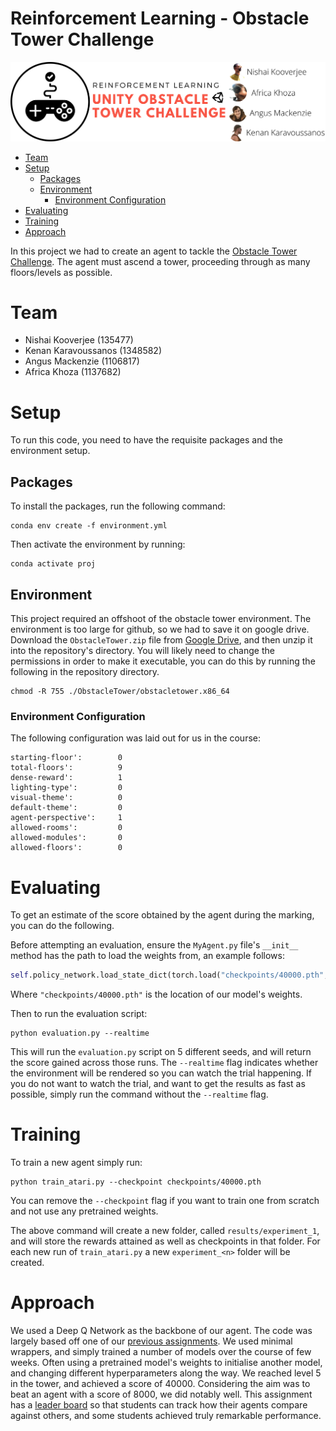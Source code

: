 

# Reinforcement Learning - Obstacle Tower Challenge  <!-- omit in toc -->
![alt text](banner.png "Obstacle Tower")

- [Team](#team)
- [Setup](#setup)
  - [Packages](#packages)
  - [Environment](#environment)
    - [Environment Configuration](#environment-configuration)
- [Evaluating](#evaluating)
- [Training](#training)
- [Approach](#approach)


In this project we had to create an agent to tackle the [Obstacle Tower Challenge](https://github.com/Unity-Technologies/obstacle-tower-env).  The agent must ascend a tower, proceeding through as many floors/levels as possible.

# Team
* Nishai Kooverjee      (135477)
* Kenan Karavoussanos   (1348582)
* Angus Mackenzie       (1106817)
* Africa Khoza          (1137682)

# Setup
To run this code, you need to have the requisite packages and the environment setup.

## Packages
To install the packages, run the following command:
```
conda env create -f environment.yml
```
Then activate the environment by running:
```
conda activate proj
```

## Environment
This project required an offshoot of the obstacle tower environment. The environment is too large for github, so we had to save it on google drive. Download the `ObstacleTower.zip` file from [Google Drive](https://drive.google.com/open?id=1LYwM_Qnn7mhRadTO8g9thmSbIxXmRGpu), and then unzip it into the repository's directory. You will likely need to change the permissions in order to make it executable, you can do this by running the following in the repository directory.
```
chmod -R 755 ./ObstacleTower/obstacletower.x86_64
```

### Environment Configuration

The following configuration was laid out for us in the course:
```
starting-floor':        0
total-floors':          9
dense-reward':          1
lighting-type':         0
visual-theme':          0
default-theme':         0
agent-perspective':     1
allowed-rooms':         0
allowed-modules':       0
allowed-floors':        0
```

# Evaluating
To get an estimate of the score obtained by the agent during the marking, you can do the following.


Before attempting an evaluation, ensure the `MyAgent.py` file's `__init__` method has the path to load the weights from, an example follows:
```python
self.policy_network.load_state_dict(torch.load("checkpoints/40000.pth",map_location=torch.device(device)))
```
Where `"checkpoints/40000.pth"` is the location of our model's weights.

Then to run the evaluation script:
```
python evaluation.py --realtime
```
This will run the `evaluation.py` script on 5 different seeds, and will return the score gained across those runs. The `--realtime` flag indicates whether the environment will be rendered so you can watch the trial happening. If you do not want to watch the trial, and want to get the results as fast as possible, simply run the command without the `--realtime` flag.

# Training
To train a new agent simply run:
```
python train_atari.py --checkpoint checkpoints/40000.pth
```
You can remove the `--checkpoint` flag if you want to train one from scratch and not use any pretrained weights.

The above command will create a new folder, called `results/experiment_1`, and will store the rewards attained as well as checkpoints in that folder. For each new run of `train_atari.py` a new `experiment_<n>` folder will be created.


# Approach
We used a Deep Q Network as the backbone of our agent. The code was largely based off one of our [previous assignments](https://github.com/AngusTheMack/dqn-pong). We used minimal wrappers, and simply trained a number of models over the course of few weeks. Often using a pretrained model's weights to initialise another model, and changing different hyperparameters along the way. We reached level 5 in the tower, and achieved a score of 40000. Considering the aim was to beat an agent with a score of 8000, we did notably well. This assignment has a [leader board](https://moodle.ms.wits.ac.za/piedranker/app/php/rankings.php?assignid=431&courseid=74) so that students can track how their agents compare against others, and some students achieved truly remarkable performance.
